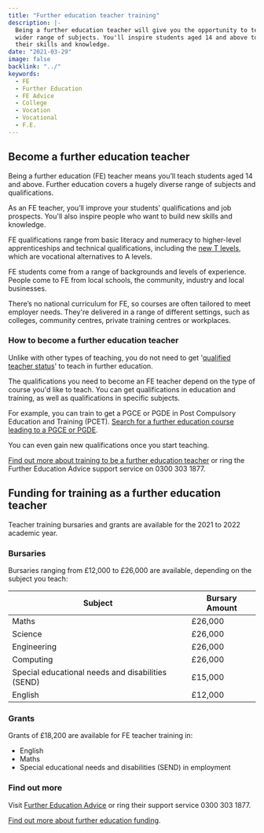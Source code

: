```yaml
---
title: "Further education teacher training"
description: |-
  Being a further education teacher will give you the opportunity to teach a
  wider range of subjects. You'll inspire students aged 14 and above to build
  their skills and knowledge.
date: "2021-03-29"
image: false
backlink: "../"
keywords:
  - FE
  - Further Education
  - FE Advice
  - College
  - Vocation
  - Vocational
  - F.E.
---
```


## Become a further education teacher

Being a further education (FE) teacher means you’ll teach students aged 14 and above. Further education covers a hugely diverse range of subjects and qualifications.

As an FE teacher, you’ll improve your students’ qualifications and job prospects. You'll also inspire people who want to build new skills and knowledge.

FE qualifications range from basic literacy and numeracy to higher-level apprenticeships and technical qualifications, including the <a href='https://www.gov.uk/government/publications/introduction-of-t-levels/introduction-of-t-levels'>new T levels</a>, which are vocational alternatives to A levels.

FE students come from a range of backgrounds and levels of experience. People come to FE from local schools, the community, industry and local businesses.

There’s no national curriculum for FE, so courses are often tailored to meet employer needs. They're delivered in a range of different settings, such as colleges, community centres, private training centres or workplaces.

### How to become a further education teacher

Unlike with other types of teaching, you do not need to get '[qualified teacher status](/ways-to-train)' to teach in further education.

The qualifications you need to become an FE teacher depend on the type of course you'd like to teach. You can get qualifications in education and training, as well as qualifications in specific subjects.

For example, you can train to get a PGCE or PGDE in Post Compulsory Education and Training (PCET). [Search for a further education course leading to a PGCE or PGDE](https://www.gov.uk/find-postgraduate-teacher-training-courses).

You can even gain new qualifications once you start teaching.

<a href='https://www.feadvice.org.uk/i-want-work-fe-skills-sector'>Find out more about training to be a further education teacher</a> or ring the Further Education Advice support service on 0300 303 1877.

## Funding for training as a further education teacher

Teacher training bursaries and grants are available for the 2021 to 2022 academic year.

### Bursaries

Bursaries ranging from £12,000 to £26,000 are available, depending on the subject you teach:

| Subject                       | Bursary Amount |
| -------                       | -----   |
| Maths                         | £26,000 |
| Science                       | £26,000 |
| Engineering                   | £26,000 |
| Computing                     | £26,000 |
| Special educational needs and disabilities (SEND)| £15,000 |
| English                       | £12,000 |

### Grants

Grants of £18,200 are available for FE teacher training in:

* English
* Maths
* Special educational needs and disabilities (SEND) in employment

### Find out more

Visit <a href='https://www.feadvice.org.uk/i-want-work-fe-skills-sector'>Further Education Advice</a> or ring their support service 0300 303 1877.

<a href='https://www.gov.uk/government/publications/fe-funding-initial-teacher-education-ite-2021-to-2022'>Find out more about further education funding</a>.
